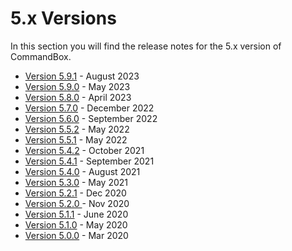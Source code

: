 # 5.x Versions

In this section you will find the release notes for the 5.x version of CommandBox.&#x20;

* [Version 5.9.1](whats-new-in-5.9.1.md) - August 2023
* [Version 5.9.0](whats-new-in-5.9.0.md) - May 2023
* [Version 5.8.0](whats-new-in-5.8.0.md) - April 2023
* [Version 5.7.0](whats-new-in-5.7.0.md) - December 2022
* [Version 5.6.0](whats-new-in-5.6.0.md) - September 2022
* [Version 5.5.2](whats-new-in-5.5.2.md) - May 2022
* [Version 5.5.1](whats-new-in-5.5.1.md) - May 2022
* [Version 5.4.2](whats-new-in-5.4.2.md) - October 2021
* [Version 5.4.1](whats-new-in-5.4.1.md) - September 2021
* [Version 5.4.0](whats-new-in-5.4.0.md) - August 2021
* [Version 5.3.0](whats-new-in-5.3.0.md) - May 2021
* [Version 5.2.1](whats-new-in-5.2.1.md) - Dec 2020
* [Version 5.2.0 ](whats-new-in-5.2.0.md)- Nov 2020
* [Version 5.1.1](whats-new-in-5.1.1.md) - June 2020
* [Version 5.1.0](whats-new-in-5.1.0.md) - May 2020
* [Version 5.0.0](whats-new-in-5.0.0.md) - Mar 2020
